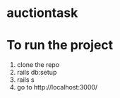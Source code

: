 # auctiontask

# To run the project
1. clone the repo
2. rails db:setup
3. rails s
4. go to http://localhost:3000/
